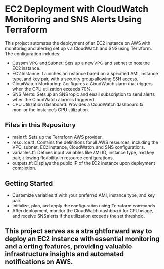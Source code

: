 # EC2 Deployment with CloudWatch Monitoring and SNS Alerts Using Terraform
This project automates the deployment of an EC2 instance on AWS with monitoring and alerting set up via CloudWatch and SNS using Terraform. The configuration includes:

* Custom VPC and Subnet: Sets up a new VPC and subnet to host the EC2 instance.
* EC2 Instance: Launches an instance based on a specified AMI, instance type, and key pair, with a security group allowing SSH access.
* CloudWatch Monitoring: Configures a CloudWatch alarm that triggers when the CPU utilization exceeds 70%.
* SNS Alerts: Sets up an SNS topic and email subscription to send alerts when the CloudWatch alarm is triggered.
* CPU Utilization Dashboard: Provides a CloudWatch dashboard to monitor the instance’s CPU utilization.
## Files in this Repository
* main.tf: Sets up the Terraform AWS provider.
* resource.tf: Contains the definitions for all AWS resources, including the VPC, subnet, EC2 instance, CloudWatch, and SNS configurations.
* variables.tf: Defines input variables like AMI ID, instance type, and key pair, allowing flexibility in resource configurations.
* outputs.tf: Displays the public IP of the EC2 instance upon deployment completion.
## Getting Started
* Customize variables.tf with your preferred AMI, instance type, and key pair.
* Initialize, plan, and apply the configuration using Terraform commands.
* After deployment, monitor the CloudWatch dashboard for CPU usage, and receive SNS alerts if the utilization exceeds the set threshold.
## This project serves as a straightforward way to deploy an EC2 instance with essential monitoring and alerting features, providing valuable infrastructure insights and automated notifications on AWS.
